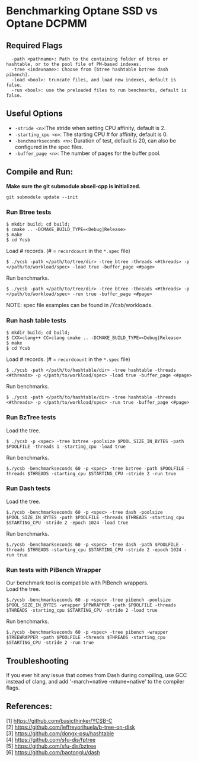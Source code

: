 # Benchmarking Optane SSD vs Optane DCPMM

## Required Flags
```
  -path <pathname>: Path to the containing folder of btree or hashtable, or to the pool file of PM-based indexes.
  -tree <indexname>: Choose from [btree hashtable bztree dash pibench].
  -load <bool>: truncate files, and load new indexes, default is false.
  -run <bool>: use the preloaded files to run benchmarks, default is false.
```

## Useful Options
* `-stride <n>`:The stride when setting CPU affinity, default is 2.
* `-starting_cpu <n>`: The starting CPU # for affinity, default is 0.
* `-benchmarkseconds <n>`: Duration of test, default is 20, can also be configured in the spec files.
* `-buffer_page <n>`: The number of pages for the buffer pool.


## Compile and Run:
**Make sure the git submodule abseil-cpp is initialized.**
```
git submodule update --init
```

### Run Btree tests
```
$ mkdir build; cd build;
$ cmake .. -DCMAKE_BUILD_TYPE=<Debug|Release>
$ make
$ cd Ycsb
```
Load # records. (# = `recordcount` in the `*.spec` file)
```
$ ./ycsb -path </path/to/tree/dir> -tree btree -threads <#threads> -p </path/to/workload/spec> -load true -buffer_page <#page>
```
Run benchmarks.
```
$ ./ycsb -path </path/to/tree/dir> -tree btree -threads <#threads> -p </path/to/workload/spec> -run true -buffer_page <#page>
```
NOTE: spec file examples can be found in /Ycsb/workloads.

### Run hash table tests
```
$ mkdir build; cd build;
$ CXX=clang++ CC=clang cmake .. -DCMAKE_BUILD_TYPE=<Debug|Release>
$ make
$ cd Ycsb
```
Load # records. (# = `recordcount` in the `*.spec` file)
```
$ ./ycsb -path </path/to/hashtable/dir> -tree hashtable -threads <#threads> -p </path/to/workload/spec> -load true -buffer_page <#page>
```
Run benchmarks.
```
$ ./ycsb -path </path/to/hashtable/dir> -tree hashtable -threads <#threads> -p </path/to/workload/spec> -run true -buffer_page <#page>
```

### Run BzTree tests
Load the tree.
```
$ ./ycsb -p <spec> -tree bztree -poolsize $POOL_SIZE_IN_BYTES -path $POOLFILE -threads 1 -starting_cpu -load true
```
Run benchmarks.
```
$./ycsb -benchmarkseconds 60 -p <spec> -tree bztree -path $POOLFILE -threads $THREADS -starting_cpu $STARTING_CPU -stride 2 -run true
```
### Run Dash tests
Load the tree.
```
$./ycsb -benchmarkseconds 60 -p <spec> -tree dash -poolsize $POOL_SIZE_IN_BYTES -path $POOLFILE -threads $THREADS -starting_cpu $STARTING_CPU -stride 2 -epoch 1024 -load true 
```
Run benchmarks.
```
$./ycsb -benchmarkseconds 60 -p <spec> -tree dash -path $POOLFILE -threads $THREADS -starting_cpu $STARTING_CPU -stride 2 -epoch 1024 -run true 
```
### Run tests with PiBench Wrapper<br/>
Our benchmark tool is compatible with PiBench wrappers.<br/>
Load the tree.
```
$./ycsb -benchmarkseconds 60 -p <spec> -tree pibench -poolsize $POOL_SIZE_IN_BYTES -wrapper $FPWRAPPER -path $POOLFILE -threads $THREADS -starting_cpu $STARTING_CPU -stride 2 -load true
```
Run benchmarks.
```
$./ycsb -benchmarkseconds 60 -p <spec> -tree pibench -wrapper $TREEWRAPPER -path $POOLFILE -threads $THREADS -starting_cpu $STARTING_CPU -stride 2 -run true
```

## Troubleshooting
If you ever hit any issue that comes from Dash during compiling, use GCC instead of clang, and add '-march=native -mtune=native' to the compiler flags.

## References:
[1] https://github.com/basicthinker/YCSB-C<br/>
[2] https://github.com/jeffreyorihuela/b-tree-on-disk<br/>
[3] https://github.com/dongx-psu/hashtable<br/>
[4] https://github.com/sfu-dis/fptree<br/>
[5] https://github.com/sfu-dis/bztree<br/>
[6] https://github.com/baotonglu/dash
